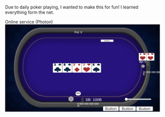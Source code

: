Due to daily poker playing, I wanted to make this for fun!
I learned everything form the net. 

Online service (Photon)
![github-small](https://github.com/Vapor6R/unity-poker-tutorial/blob/main/screenshot.png)